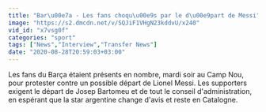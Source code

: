 ```yaml
---
title: "Bar\u00e7a - Les fans choqu\u00e9s par le d\u00e9part de Messi"
image: "https://s2.dmcdn.net/v/SQJiF1VHgN23kddvU/x240"
vid_id: "x7vsg0f"
categories: "sport"
tags: ["News","Interview","Transfer News"]
date: "2020-08-28T20:59:03+03:00"
---
```

Les fans du Barça étaient présents en nombre, mardi soir au Camp Nou, pour protester contre un possible départ de Lionel Messi. Les supporters exigent le départ de Josep Bartomeu et de tout le conseil d'administration, en espérant que la star argentine change d'avis et reste en Catalogne.
